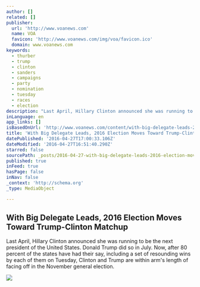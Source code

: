 ```yaml
---
author: []
related: []
publisher:
  url: 'http://www.voanews.com'
  name: VOA
  favicon: 'http://www.voanews.com/img/voa/favicon.ico'
  domain: www.voanews.com
keywords:
  - thurber
  - trump
  - clinton
  - sanders
  - campaigns
  - party
  - nomination
  - tuesday
  - races
  - election
description: "Last April, Hillary Clinton announced she was running to be the next president of the United States. Donald Trump did so in July. Now, after 80 percent of the states have had their say, including a set of resounding wins by each of them on Tuesday, Clinton and Trump are within arm's length of facing off in the November general election."
inLanguage: en
app_links: []
isBasedOnUrl: 'http://www.voanews.com/content/with-big-delegate-leads-2016-election-moves-toward-trump-clinton-matchup/3304516.html'
title: 'With Big Delegate Leads, 2016 Election Moves Toward Trump-Clinton Matchup'
datePublished: '2016-04-27T17:00:33.106Z'
dateModified: '2016-04-27T16:51:40.290Z'
starred: false
sourcePath: _posts/2016-04-27-with-big-delegate-leads-2016-election-moves-toward-trump-cl.md
published: true
inFeed: true
hasPage: false
inNav: false
_context: 'http://schema.org'
_type: MediaObject

---
```

<article style=""><h1>With Big Delegate Leads, 2016 Election Moves Toward Trump-Clinton Matchup</h1><p>Last April, Hillary Clinton announced she was running to be the next president of the United States. Donald Trump did so in July. Now, after 80 percent of the states have had their say, including a set of resounding wins by each of them on Tuesday, Clinton and Trump are within arm's length of facing off in the November general election.</p><img src="http://gdb.voanews.com/BF2B532D-031B-4ADB-A8B7-59ACB74FB3E1_mw1024_mh1024_s.jpg" /></article>